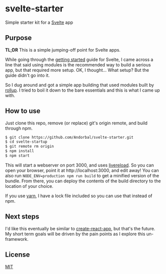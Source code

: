 # svelte-starter
Simple starter kit for a [Svelte](https://svelte.technology) app

## Purpose

**TL;DR** This is a simple jumping-off point for Svelte apps.

While going through the [getting started](https://svelte.technology/guide) guide for Svelte, I came across a line that said using modules is the recommended way to build a serious app, but that required more setup. OK, I thought... What setup? But the guide didn't go into it.

So I dug around and got a simple app building that used modules built by [rollup](http://rollupjs.org). I tried to boil it down to the bare essentials and this is what I came up with.

## How to use

Just clone this repo, remove (or replace) git's origin remote, and build through npm.

```bash
$ git clone https://github.com/Andorbal/svelte-starter.git
$ cd svelte-startup
$ git remote rm origin
$ npm install
$ npm start
```

This will start a webserver on port 3000, and uses [livereload](https://github.com/napcs/node-livereload). So you can open your browser, point it at http://localhost:3000, and edit away! You can also run `NODE_ENV=production npm run build` to get a minified version of the bundle. From there, you can deploy the contents of the build directory to the location of your choice.

If you use [yarn](https://yarnpkg.com), I have a lock file included so you can use that instead of npm.

## Next steps

I'd like this eventually be similar to [create-react-app](https://github.com/facebookincubator/create-react-app), but that's the future. My short term goals will be driven by the pain points as I explore this un-framework.

## License

[MIT](https://raw.githubusercontent.com/Andorbal/svelte-startup/master/LICENSE)
